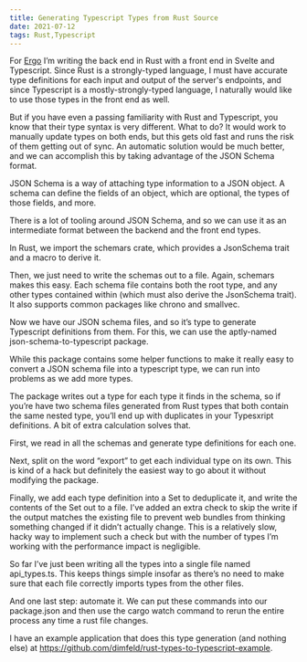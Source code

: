 ```yaml
---
title: Generating Typescript Types from Rust Source
date: 2021-07-12
tags: Rust,Typescript
---
```


For [Ergo](https://github.com/dimfeld/ergo) I’m writing the back end in Rust with a front end in Svelte and Typescript. Since Rust is a strongly-typed language, I must have accurate type definitions for each input and output of the server's endpoints, and since Typescript is a mostly-strongly-typed language, I naturally would like to use those types in the front end as well.

But if you have even a passing familiarity with Rust and Typescript, you know that their type syntax is very different. What to do? It would work to manually update types on both ends, but this gets old fast and runs the risk of them getting out of sync. An automatic solution would be much better, and we can accomplish this by taking advantage of the JSON Schema format. 

JSON Schema is a way of attaching type information to a JSON object. A schema can define the fields of an object, which are optional, the types of those fields, and more. 

There is a lot of tooling around JSON Schema, and so we can use it as an intermediate format between the backend and the front end types. 

In Rust, we import the schemars crate, which provides a JsonSchema trait and a macro to derive it. 

Then, we just need to write the schemas out to a file. Again, schemars makes this easy. Each schema file contains both the root type, and any other types contained within (which must also derive the JsonSchema trait). It also supports common packages like chrono and smallvec. 

Now we have our JSON schema files, and so it’s type to generate Typescript definitions from them. For this, we can use the aptly-named json-schema-to-typescript package. 

While this package contains some helper functions to make it really easy to convert a JSON schema file into a typescript type, we can run into problems as we add more types. 

The package writes out a type for each type it finds in the schema, so if you’re have two schema files generated from Rust types that both contain the same nested type, you’ll end up with duplicates in your Typesxript definitions. A bit of extra calculation solves that. 

First, we read in all the schemas and generate type definitions for each one. 

Next, split on the word “export” to get each individual type on its own. This is kind of a hack but definitely the easiest way to go about it without modifying the package. 

Finally, we add each type definition into a Set to deduplicate it, and write the contents of the Set out to a file. I’ve added an extra check to skip the write if the output matches the existing file to prevent web bundles from thinking something changed if it didn’t actually change. This is a relatively slow, hacky way to implement such a check but with the number of types I’m working with the performance impact is negligible. 

So far I’ve just been writing all the types into a single file named api_types.ts. This keeps things simple insofar as there’s no need to make sure that each file correctly imports types from the other files. 

And one last step: automate it. We can put these commands into our package.json and then use the cargo watch command to rerun the entire process any time a rust file changes.

I have an example application that does this type generation (and nothing else) at https://github.com/dimfeld/rust-types-to-typescript-example.
